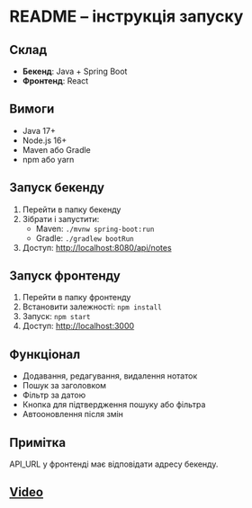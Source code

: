 # README – інструкція запуску

## Склад
- **Бекенд**: Java + Spring Boot  
- **Фронтенд**: React

## Вимоги
- Java 17+  
- Node.js 16+  
- Maven або Gradle  
- npm або yarn

## Запуск бекенду
1. Перейти в папку бекенду  
2. Зібрати і запустити:
   - Maven: `./mvnw spring-boot:run`  
   - Gradle: `./gradlew bootRun`  
3. Доступ: [http://localhost:8080/api/notes](http://localhost:8080/api/notes)

## Запуск фронтенду
1. Перейти в папку фронтенду  
2. Встановити залежності: `npm install`  
3. Запуск: `npm start`  
4. Доступ: [http://localhost:3000](http://localhost:3000)

## Функціонал
- Додавання, редагування, видалення нотаток  
- Пошук за заголовком  
- Фільтр за датою  
- Кнопка для підтвердження пошуку або фільтра  
- Автооновлення після змін  

## Примітка
API_URL у фронтенді має відповідати адресу бекенду.

## [Video](https://youtu.be/H0Lcwy0WqKk?si=DT2VHrAxB6IPMU95)
